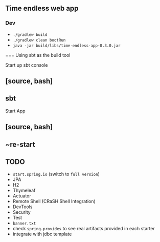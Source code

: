 ## Time endless web app


### Dev

- `./gradlew build`
- `./gradlew clean bootRun`
- `java -jar build/libs/time-endless-app-0.3.0.jar`

=== Using sbt as the build tool

Start up sbt console

[source, bash]
----
sbt
----

Start App

[source, bash]
----
~re-start
----

## TODO

- `start.spring.io` (switch to `full version`)
- JPA
- H2
- Thymeleaf
- Actuator
- Remote Shell (CRaSH Shell Integration)
- DevTools
- Security
- Test
- `banner.txt`
- check `spring.provides` to see real artifacts provided in each starter
- integrate with jdbc template
